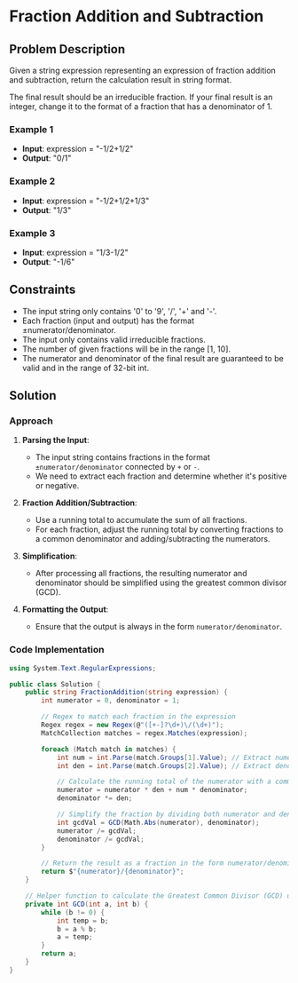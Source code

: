 
# Fraction Addition and Subtraction

## Problem Description

Given a string expression representing an expression of fraction addition and subtraction, return the calculation result in string format.

The final result should be an irreducible fraction. If your final result is an integer, change it to the format of a fraction that has a denominator of 1.

### Example 1

- **Input**: expression = "-1/2+1/2"
- **Output**: "0/1"

### Example 2

- **Input**: expression = "-1/2+1/2+1/3"
- **Output**: "1/3"

### Example 3

- **Input**: expression = "1/3-1/2"
- **Output**: "-1/6"

## Constraints

- The input string only contains '0' to '9', '/', '+' and '-'. 
- Each fraction (input and output) has the format ±numerator/denominator.
- The input only contains valid irreducible fractions.
- The number of given fractions will be in the range [1, 10].
- The numerator and denominator of the final result are guaranteed to be valid and in the range of 32-bit int.

## Solution

### Approach

1. **Parsing the Input**:
   - The input string contains fractions in the format `±numerator/denominator` connected by `+` or `-`.
   - We need to extract each fraction and determine whether it's positive or negative.

2. **Fraction Addition/Subtraction**:
   - Use a running total to accumulate the sum of all fractions.
   - For each fraction, adjust the running total by converting fractions to a common denominator and adding/subtracting the numerators.

3. **Simplification**:
   - After processing all fractions, the resulting numerator and denominator should be simplified using the greatest common divisor (GCD).

4. **Formatting the Output**:
   - Ensure that the output is always in the form `numerator/denominator`.

### Code Implementation

```csharp
using System.Text.RegularExpressions;

public class Solution {
    public string FractionAddition(string expression) {
        int numerator = 0, denominator = 1;

        // Regex to match each fraction in the expression
        Regex regex = new Regex(@"([+-]?\d+)\/(\d+)");
        MatchCollection matches = regex.Matches(expression);

        foreach (Match match in matches) {
            int num = int.Parse(match.Groups[1].Value); // Extract numerator
            int den = int.Parse(match.Groups[2].Value); // Extract denominator

            // Calculate the running total of the numerator with a common denominator
            numerator = numerator * den + num * denominator;
            denominator *= den;

            // Simplify the fraction by dividing both numerator and denominator by their GCD
            int gcdVal = GCD(Math.Abs(numerator), denominator);
            numerator /= gcdVal;
            denominator /= gcdVal;
        }

        // Return the result as a fraction in the form numerator/denominator
        return $"{numerator}/{denominator}";
    }

    // Helper function to calculate the Greatest Common Divisor (GCD) using the Euclidean algorithm
    private int GCD(int a, int b) {
        while (b != 0) {
            int temp = b;
            b = a % b;
            a = temp;
        }
        return a;
    }
}
